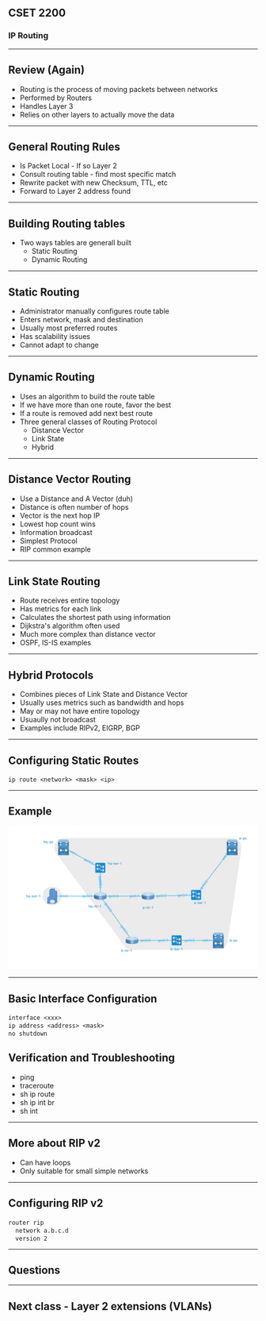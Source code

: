 ## CSET 2200

### IP Routing

---

## Review (Again)

- Routing is the process of moving packets between networks
- Performed by Routers
- Handles Layer 3
- Relies on other layers to actually move the data

---

## General Routing Rules

- Is Packet Local - If so Layer 2
- Consult routing table - find most specific match
- Rewrite packet with new Checksum, TTL, etc
- Forward to Layer 2 address found

---

## Building Routing tables

- Two ways tables are generall built
    - Static Routing
    - Dynamic Routing

---

## Static Routing

- Administrator manually configures route table
- Enters network, mask and destination
- Usually most preferred routes
- Has scalability issues
- Cannot adapt to change

---

## Dynamic Routing

- Uses an algorithm to build the route table
- If we have more than one route, favor the best
- If a route is removed add next best route
- Three general classes of Routing Protocol
    - Distance Vector
    - Link State
    - Hybrid

---

## Distance Vector Routing

- Use a Distance and A Vector (duh)
- Distance is often number of hops
- Vector is the next hop IP
- Lowest hop count wins
- Information broadcast
- Simplest Protocol
- RIP common example

---

## Link State Routing

- Route receives entire topology
- Has metrics for each link
- Calculates the shortest path using information
- Dijkstra's algorithm often used
- Much more complex than distance vector
- OSPF, IS-IS examples

---

## Hybrid Protocols

- Combines pieces of Link State and Distance Vector
- Usually uses metrics such as bandwidth and hops
- May or may not have entire topology
- Usuaully not broadcast
- Examples include RIPv2, EIGRP, BGP

---

## Configuring Static Routes

```
ip route <network> <mask> <ip>
```

---

## Example

![Topology](Topology.png)

---

## Basic Interface Configuration

```
interface <xxx>
ip address <address> <mask>
no shutdown
```

## Verification and Troubleshooting

- ping
- traceroute
- sh ip route
- sh ip int br
- sh int

---

## More about RIP v2

- Can have loops
- Only suitable for small simple networks

---

## Configuring RIP v2

```
router rip
  network a.b.c.d
  version 2
```

---

## Questions

---

## Next class - Layer 2 extensions (VLANs)


